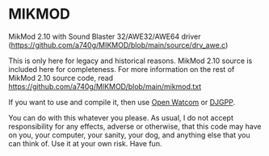 # MIKMOD

MikMod 2.10 with Sound Blaster 32/AWE32/AWE64 driver (https://github.com/a740g/MIKMOD/blob/main/source/drv_awe.c)

This is only here for legacy and historical reasons. MikMod 2.10 source is included here for completeness. For more information on the rest of MikMod 2.10 source code, read https://github.com/a740g/MIKMOD/blob/main/mikmod.txt

If you want to use and compile it, then use [Open Watcom](https://github.com/open-watcom/open-watcom-v2/releases) or [DJGPP](http://www.delorie.com/djgpp/getting.html).

You can do with this whatever you please. As usual, I do not accept responsibility for any effects, adverse or otherwise, that this code may have on you, your computer, your sanity, your dog, and anything else that you can think of. Use it at your own risk. Have fun.
